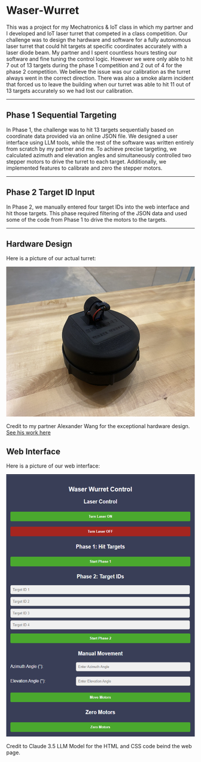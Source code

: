 # Waser-Wurret
This was a project for my Mechatronics &amp; IoT class in which my partner and I developed and IoT laser turret that competed in a class competition. Our challenge was to design the hardware and software for a fully autonomous laser turret that could hit targets at specific coordinates accurately with a laser diode beam. My partner and I spent countless hours testing our software and fine tuning the control logic. However we were only able to hit 7 out of 13 targets during the phase 1 competition and 2 out of 4 for the phase 2 competition. We believe the issue was our calibration as the turret always went in the correct direction. There was also a smoke alarm incident that forced us to leave the building when our turret was able to hit 11 out of 13 targets accurately so we had lost our calibration.

---

## Phase 1 Sequential Targeting
In Phase 1, the challenge was to hit 13 targets sequentially based on coordinate data provided via an online JSON file. We designed a user interface using LLM tools, while the rest of the software was written entirely from scratch by my partner and me. To achieve precise targeting, we calculated azimuth and elevation angles and simultaneously controlled two stepper motors to drive the turret to each target. Additionally, we implemented features to calibrate and zero the stepper motors.

---

## Phase 2 Target ID Input
In Phase 2, we manually entered four target IDs into the web interface and hit those targets. This phase required filtering of the JSON data and used some of the code from Phase 1 to drive the motors to the targets.

---

## Hardware Design
Here is a picture of our actual turret:

<img src="AB1EA855-9786-4916-A7A5-55DB48450EA0_1_102_o.jpeg" alt="Screenshot Placeholder" width="650" height="400">

Credit to my partner Alexander Wang for the exceptional hardware design.
[See his work here](https://alexwan9.myportfolio.com/)

## Web Interface
Here is a picture of our web interface:

<img src="Screenshot 2024-12-17 231104.png" width="550" height="700">

Credit to Claude 3.5 LLM Model for the HTML and CSS code beind the web page.



